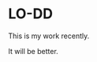 <!--
 * @Author: DMUZhangXianglong 347913076@qq.com
 * @Date: 2025-01-08 20:09:47
 * @LastEditors: DMUZhangXianglong 347913076@qq.com
 * @LastEditTime: 2025-01-08 23:04:51
 * @FilePath: /LO-DD/README.md
 * @Description: 这是默认设置,请设置`customMade`, 打开koroFileHeader查看配置 进行设置: https://github.com/OBKoro1/koro1FileHeader/wiki/%E9%85%8D%E7%BD%AE
-->
# LO-DD

This is my work recently.

It will be better.
